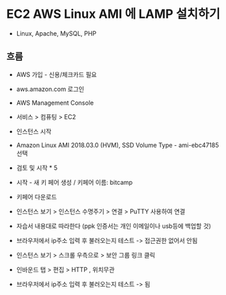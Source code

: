 # EC2 AWS Linux AMI 에 LAMP 설치하기
- Linux, Apache, MySQL, PHP

## 흐름
- AWS 가입 - 신용/체크카드 필요
- aws.amazon.com 로그인
- AWS Management Console
- 서비스 > 컴퓨팅 > EC2
- 인스턴스 시작
- Amazon Linux AMI 2018.03.0 (HVM), SSD Volume Type - ami-ebc47185 선택
- 검토 및 시작 * 5
- 시작 - 새 키 페어 생성 / 키페어 이름: bitcamp 
- 키페어 다운로드
- 인스턴스 보기 > 인스턴스 수명주기 > 연결 > PuTTY 사용하여 연결
- 자습서 내용대로 따라한다
(ppk 인증서는 개인 이메일이나 usb등에 백업할 것)

- 브라우저에서 ip주소 입력 후 불러오는지 테스트 -> 접근권한 없어서 안됨
- 인스턴스 보기 > 스크롤 우측으로 > 보안 그룹 링크 클릭
- 인바운드 탭 > 편집 > HTTP , 위치무관
- 브라우저에서 ip주소 입력 후 불러오는지 테스트 -> 됨
